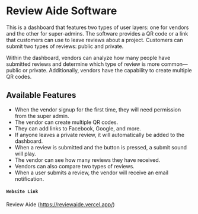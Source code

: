 # Review Aide Software

This is a dashboard that features two types of user layers:
one for vendors and the other for super-admins. The software
provides a QR code or a link that customers can use to leave
reviews about a project. Customers can submit two types of
reviews: public and private.

Within the dashboard, vendors can analyze how many people
have submitted reviews and determine which type of review is
more common—public or private. Additionally, vendors have
the capability to create multiple QR codes.

## Available Features

- When the vendor signup for the first time, they will need
  permission from the super admin.
- The vendor can create multiple QR codes.
- They can add links to Facebook, Google, and more.
- If anyone leaves a private review, it will automatically
  be added to the dashboard.
- When a review is submitted and the button is pressed, a
  submit sound will play.
- The vendor can see how many reviews they have received.
- Vendors can also compare two types of reviews.
- When a user submits a review, the vendor will receive an
  email notification.


#### `Website Link`
Review Aide (https://reviewaide.vercel.app/)

